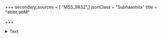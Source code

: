 +++
secondary_sources = [ "MSS_9832",]
jsonClass = "Subhaashita"
title = "कालात् प्रवर्तते"

+++

<details><summary>Text</summary>

कालात् प्रवर्तते बीजं कालाद् गर्भं प्रमुञ्चति।  
कालो जनयते पुत्रं पुनः कालोऽपि संहरेत्॥
</details>
